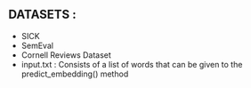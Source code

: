 ## DATASETS : 
  - SICK
  - SemEval 
  - Cornell Reviews Dataset
 - input.txt : Consists of a list of words that can be given to the predict_embedding() method
